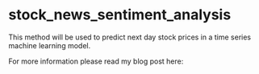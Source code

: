 # stock_news_sentiment_analysis
This method will be used to predict next day stock prices in a time series machine learning model. 

For more information please read my blog post here:
